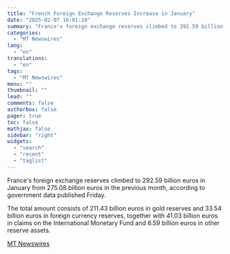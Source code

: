 ```yaml
---
title: "French Foreign Exchange Reserves Increase in January"
date: "2025-02-07 16:01:10"
summary: "France's foreign exchange reserves climbed to 292.59 billion euros in January from 275.08 billion euros in the previous month, according to government data published Friday. The total amount consists of 211.43 billion euros in gold reserves and 33.54 billion euros in foreign currency reserves, together with 41.03 billion euros in..."
categories:
  - "MT Newswires"
lang:
  - "en"
translations:
  - "en"
tags:
  - "MT Newswires"
menu: ""
thumbnail: ""
lead: ""
comments: false
authorbox: false
pager: true
toc: false
mathjax: false
sidebar: "right"
widgets:
  - "search"
  - "recent"
  - "taglist"
---
```


France's foreign exchange reserves climbed to 292.59 billion euros in January from 275.08 billion euros in the previous month, according to government data published Friday.

The total amount consists of 211.43 billion euros in gold reserves and 33.54 billion euros in foreign currency reserves, together with 41.03 billion euros in claims on the International Monetary Fund and 6.59 billion euros in other reserve assets.

[MT Newswires](https://www.tradingview.com/news/mtnewswires.com:20250207:G2464936:0/)
